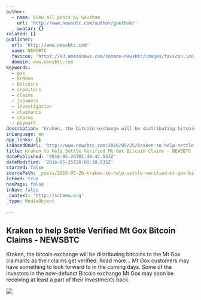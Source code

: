 ```yaml
---
author:
  - name: View all posts by Gautham
    url: 'http://www.newsbtc.com/author/gautham/'
    avatar: {}
related: []
publisher:
  url: 'http://www.newsbtc.com'
  name: NEWSBTC
  favicon: 'https://s3.amazonaws.com/common-newsbtc/images/favicon.ico'
  domain: www.newsbtc.com
keywords:
  - gox
  - kraken
  - bitcoins
  - creditors
  - claims
  - japanese
  - investigation
  - claimants
  - status
  - payward
description: 'Kraken, the bitcoin exchange will be distributing bitcoins to the Mt Gox claimants as their claims get verified. Read more... Mt Gox customers may have something to look forward to in the coming days. Some of the investors in the now-defunct Bitcoin exchange Mt Gox may soon be receiving at least a part of their investments back.'
inLanguage: en
app_links: []
isBasedOnUrl: 'http://www.newsbtc.com/2016/05/25/kraken-to-help-settle-verified-mt-gox-bitcoin-claims/'
title: Kraken to help Settle Verified Mt Gox Bitcoin Claims - NEWSBTC
datePublished: '2016-05-26T01:40:42.553Z'
dateModified: '2016-05-25T20:09:18.935Z'
starred: false
sourcePath: _posts/2016-05-26-kraken-to-help-settle-verified-mt-gox-bitcoin-claims-newsb.md
inFeed: true
hasPage: false
inNav: false
_context: 'http://schema.org'
_type: MediaObject

---
```

<article style=""><h1>Kraken to help Settle Verified Mt Gox Bitcoin Claims - NEWSBTC</h1><p>Kraken, the bitcoin exchange will be distributing bitcoins to the Mt Gox claimants as their claims get verified. Read more... Mt Gox customers may have something to look forward to in the coming days. Some of the investors in the now-defunct Bitcoin exchange Mt Gox may soon be receiving at least a part of their investments back.</p><img src="http://s3.amazonaws.com/main-newsbtc-images/2016/05/25200649/Kraken-to-help-Settle-Verified-Mt-Gox-Bitcoin-Claims.jpg" /></article>